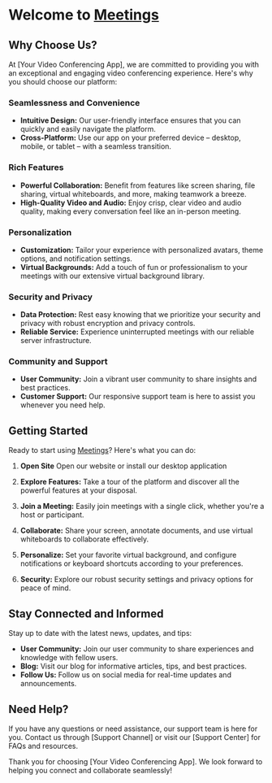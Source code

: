 # Welcome to [Meetings](https://meetings.gq)

## Why Choose Us?

At [Your Video Conferencing App], we are committed to providing you with an exceptional and engaging video conferencing experience. Here's why you should choose our platform:

### Seamlessness and Convenience
- **Intuitive Design:** Our user-friendly interface ensures that you can quickly and easily navigate the platform.
- **Cross-Platform:** Use our app on your preferred device – desktop, mobile, or tablet – with a seamless transition.

### Rich Features
- **Powerful Collaboration:** Benefit from features like screen sharing, file sharing, virtual whiteboards, and more, making teamwork a breeze.
- **High-Quality Video and Audio:** Enjoy crisp, clear video and audio quality, making every conversation feel like an in-person meeting.

### Personalization
- **Customization:** Tailor your experience with personalized avatars, theme options, and notification settings.
- **Virtual Backgrounds:** Add a touch of fun or professionalism to your meetings with our extensive virtual background library.

### Security and Privacy
- **Data Protection:** Rest easy knowing that we prioritize your security and privacy with robust encryption and privacy controls.
- **Reliable Service:** Experience uninterrupted meetings with our reliable server infrastructure.

### Community and Support
- **User Community:** Join a vibrant user community to share insights and best practices.
- **Customer Support:** Our responsive support team is here to assist you whenever you need help.

## Getting Started

Ready to start using [Meetings](https://meetings.gq)? Here's what you can do:

1. **Open Site** Open our website or install our desktop application

2. **Explore Features:** Take a tour of the platform and discover all the powerful features at your disposal.

3. **Join a Meeting:** Easily join meetings with a single click, whether you're a host or participant.

4. **Collaborate:** Share your screen, annotate documents, and use virtual whiteboards to collaborate effectively.

5. **Personalize:** Set your favorite virtual background, and configure notifications or keyboard shortcuts according to your preferences.

7. **Security:** Explore our robust security settings and privacy options for peace of mind.

## Stay Connected and Informed

Stay up to date with the latest news, updates, and tips:

- **User Community:** Join our user community to share experiences and knowledge with fellow users.
- **Blog:** Visit our blog for informative articles, tips, and best practices.
- **Follow Us:** Follow us on social media for real-time updates and announcements.

## Need Help?

If you have any questions or need assistance, our support team is here for you. Contact us through [Support Channel] or visit our [Support Center] for FAQs and resources.

Thank you for choosing [Your Video Conferencing App]. We look forward to helping you connect and collaborate seamlessly!
